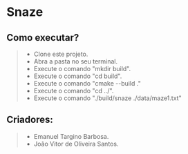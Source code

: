 # Snaze

## Como executar?
> - Clone este projeto.
> - Abra a pasta no seu terminal.
> - Execute o comando "mkdir build".
> - Execute o comando "cd build".
> - Execute o comando "cmake --build ."
> - Execute o comando "cd ../".
> - Execute o comando "./build/snaze ./data/maze1.txt"

## Criadores:
> - Emanuel Targino Barbosa.
> - João Vitor de Oliveira Santos.
